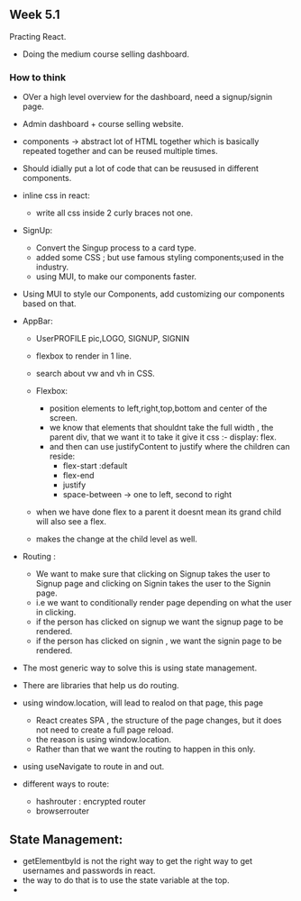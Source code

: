 
## Week 5.1 
Practing React.

- Doing the medium course selling dashboard.

### How to think 
- OVer a high level overview for the dashboard, need a signup/signin page.
- Admin dashboard + course selling website.
- components -> abstract lot of HTML together which is basically repeated together and can be reused multiple times.
- Should idially put a lot of code that can be reusused in different components.
- inline css in react:
  - write all css inside 2 curly braces not one.
  
- SignUp:
  - Convert the Singup process to a card type.
  - added some CSS ; but use famous styling components;used in the industry.
  - using MUI, to make our components faster.

- Using MUI to style our Components, add customizing our components based on that.

- AppBar:
  - UserPROFILE pic,LOGO, SIGNUP, SIGNIN
  - flexbox to render in 1 line.
  - search about vw and vh in CSS.
  - Flexbox:
    - position elements to left,right,top,bottom and center of the screen.
    - we know that elements that shouldnt take the full width , the parent div, that we want it to take it give it css :- display: flex.
    - and then can use justifyContent to justify where the children can reside:
      - flex-start :default 
      - flex-end 
      - justify
      - space-between -> one to left, second to right 

  - when we have done flex to a parent it doesnt mean its grand child will also see a flex.
  - makes the change at the child level as well.

- Routing :
  - We want to make sure that clicking on Signup takes the user to Signup page and clicking on Signin takes the user to the Signin page.
  - i.e we want to conditionally render page depending on what the user in clicking.
  - if the person has clicked on signup we want the signup page to be rendered.
  - if the person has clicked on signin , we want the signin page to be rendered.

- The most generic way to solve this is using state management.
- There are libraries that help us do routing.

- using window.location, will lead to realod on that page, this page 
  - React creates SPA , the structure of the page changes, but it does not need to create a full page reload.
  - the reason is using window.location.
  - Rather than that we want the routing to happen in this only.

- using useNavigate to route in and out.

- different ways to route:
  - hashrouter : encrypted router
  - browserrouter


## State Management:
- getElementbyId is not the right way to get the right way to get usernames and passwords in react.
- the way to do that is to use the state variable at the top.
- 